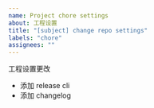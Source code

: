 ```yaml
---
name: Project chore settings
about: 工程设置
title: "[subject] change repo settings"
labels: "chore"
assignees: ""
---
```


<!--
  工程设置。
  请删除样板文字！
-->

工程设置更改

- 添加 release cli
- 添加 changelog
